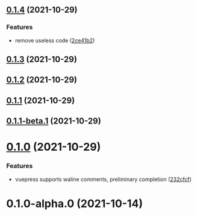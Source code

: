 ## [0.1.4](https://github.com/xinlei3166/vuepress-plugin-waline/compare/v0.1.3...v0.1.4) (2021-10-29)


### Features

* remove useless code ([2ce41b2](https://github.com/xinlei3166/vuepress-plugin-waline/commit/2ce41b20155999cdf5b5abe6d49de78ab4673ec1))



## [0.1.3](https://github.com/xinlei3166/vuepress-plugin-waline/compare/v0.1.2...v0.1.3) (2021-10-29)



## [0.1.2](https://github.com/xinlei3166/vuepress-plugin-waline/compare/v0.1.1...v0.1.2) (2021-10-29)



## [0.1.1](https://github.com/xinlei3166/vuepress-plugin-waline/compare/v0.1.1-beta.1...v0.1.1) (2021-10-29)



## [0.1.1-beta.1](https://github.com/xinlei3166/vuepress-plugin-waline/compare/v0.1.0...v0.1.1-beta.1) (2021-10-29)



# [0.1.0](https://github.com/xinlei3166/vuepress-plugin-waline/compare/v0.1.0-alpha.0...v0.1.0) (2021-10-29)


### Features

* vuepress supports waline comments, preliminary completion ([232cfcf](https://github.com/xinlei3166/vuepress-plugin-waline/commit/232cfcfb8820bd095532e78a5df23183f2be28ce))



# 0.1.0-alpha.0 (2021-10-14)



